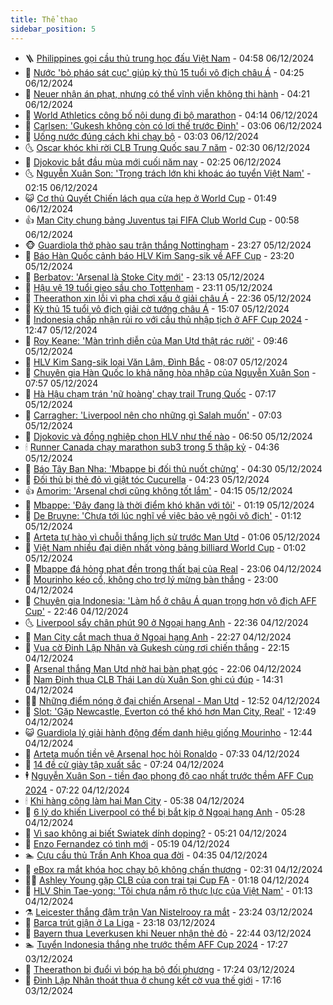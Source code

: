 ```yaml
---
title: Thể thao
sidebar_position: 5
---
```


<!-- vnexpress-the-thao:START -->
- 🪜 [Philippines gọi cầu thủ trung học đấu Việt Nam](https://vnexpress.net/philippines-goi-cau-thu-trung-hoc-dau-viet-nam-4824636.html) - 04:58 06/12/2024
- 🦩 [Nước &#39;bỏ pháo sát cục&#39; giúp kỳ thủ 15 tuổi vô địch châu Á](https://vnexpress.net/nuoc-bo-phao-sat-cuc-giup-ky-thu-15-tuoi-vo-dich-chau-a-4824574.html) - 04:25 06/12/2024
- 🧰 [Neuer nhận án phạt, nhưng có thể vĩnh viễn không thi hành](https://vnexpress.net/neuer-nhan-an-phat-nhung-co-the-vinh-vien-khong-thi-hanh-4824541.html) - 04:21 06/12/2024
- 🤗 [World Athletics công bố nội dung đi bộ marathon](https://vnexpress.net/world-athletics-cong-bo-noi-dung-di-bo-marathon-4824584.html) - 04:14 06/12/2024
- 🥳 [Carlsen: &#39;Gukesh không còn có lợi thế trước Đinh&#39;](https://vnexpress.net/carlsen-gukesh-khong-con-co-loi-the-truoc-dinh-4824521.html) - 03:06 06/12/2024
- 🦣 [Uống nước đúng cách khi chạy bộ](https://vnexpress.net/uong-nuoc-dung-cach-khi-chay-bo-4824550.html) - 03:03 06/12/2024
- 🌜 [Oscar khóc khi rời CLB Trung Quốc sau 7 năm](https://vnexpress.net/oscar-khoc-khi-roi-clb-trung-quoc-sau-7-nam-4824495.html) - 02:30 06/12/2024
- 🫶 [Djokovic bắt đầu mùa mới cuối năm nay](https://vnexpress.net/djokovic-bat-dau-mua-moi-cuoi-nam-nay-4824494.html) - 02:25 06/12/2024
- 🌜 [Nguyễn Xuân Son: &#39;Trọng trách lớn khi khoác áo tuyển Việt Nam&#39;](https://vnexpress.net/nguyen-xuan-son-trong-trach-lon-khi-khoac-ao-tuyen-viet-nam-4824511.html) - 02:15 06/12/2024
- 😺 [Cơ thủ Quyết Chiến lách qua cửa hẹp ở World Cup](https://vnexpress.net/co-thu-quyet-chien-lach-qua-cua-hep-o-world-cup-4824504.html) - 01:49 06/12/2024
- 👍 [Man City chung bảng Juventus tại FIFA Club World Cup](https://vnexpress.net/man-city-chung-bang-juventus-tai-fifa-club-world-cup-4824457.html) - 00:58 06/12/2024
- 🐵 [Guardiola thở phào sau trận thắng Nottingham](https://vnexpress.net/guardiola-tho-phao-sau-tran-thang-nottingham-4824359.html) - 23:27 05/12/2024
- 💫 [Báo Hàn Quốc cảnh báo HLV Kim Sang-sik về AFF Cup](https://vnexpress.net/bao-han-quoc-canh-bao-hlv-kim-sang-sik-ve-aff-cup-4824438.html) - 23:20 05/12/2024
- 🦆 [Berbatov: &#39;Arsenal là Stoke City mới&#39;](https://vnexpress.net/berbatov-arsenal-la-stoke-city-moi-4824396.html) - 23:13 05/12/2024
- 🙉 [Hậu vệ 19 tuổi gieo sầu cho Tottenham](https://vnexpress.net/hau-ve-19-tuoi-gieo-sau-cho-tottenham-4824443.html) - 23:11 05/12/2024
- 📝 [Theerathon xin lỗi vì pha chơi xấu ở giải châu Á](https://vnexpress.net/theerathon-xin-loi-vi-pha-choi-xau-o-giai-chau-a-4824439.html) - 22:36 05/12/2024
- 💯 [Kỳ thủ 15 tuổi vô địch giải cờ tướng châu Á](https://vnexpress.net/ky-thu-15-tuoi-vo-dich-giai-co-tuong-chau-a-4824204.html) - 15:07 05/12/2024
- 🌈 [Indonesia chấp nhận rủi ro với cầu thủ nhập tịch ở AFF Cup 2024](https://vnexpress.net/indonesia-chap-nhan-rui-ro-voi-cau-thu-nhap-tich-o-aff-cup-2024-4824387.html) - 12:47 05/12/2024
- 🦩 [Roy Keane: &#39;Màn trình diễn của Man Utd thật rác rưởi&#39;](https://vnexpress.net/roy-keane-man-trinh-dien-cua-man-utd-that-rac-ruoi-4824323.html) - 09:46 05/12/2024
- 🐲 [HLV Kim Sang-sik loại Văn Lâm, Đình Bắc](https://vnexpress.net/hlv-kim-sang-sik-loai-van-lam-dinh-bac-4824255.html) - 08:07 05/12/2024
- 🌁 [Chuyên gia Hàn Quốc lo khả năng hòa nhập của Nguyễn Xuân Son](https://vnexpress.net/chuyen-gia-han-quoc-lo-kha-nang-hoa-nhap-cua-nguyen-xuan-son-4824223.html) - 07:57 05/12/2024
- 💯 [Hà Hậu chạm trán &#39;nữ hoàng&#39; chạy trail Trung Quốc](https://vnexpress.net/ha-hau-cham-tran-nu-hoang-chay-trail-trung-quoc-4824182.html) - 07:17 05/12/2024
- 🌝 [Carragher: &#39;Liverpool nên cho những gì Salah muốn&#39;](https://vnexpress.net/carragher-liverpool-nen-cho-nhung-gi-salah-muon-4824119.html) - 07:03 05/12/2024
- 🤖 [Djokovic và đồng nghiệp chọn HLV như thế nào](https://vnexpress.net/djokovic-va-dong-nghiep-chon-hlv-nhu-the-nao-4824104.html) - 06:50 05/12/2024
- 🕯 [Runner Canada chạy marathon sub3 trong 5 thập kỷ](https://vnexpress.net/runner-canada-chay-marathon-sub3-trong-5-thap-ky-4824082.html) - 04:36 05/12/2024
- 🧰 [Báo Tây Ban Nha: &#39;Mbappe bị đối thủ nuốt chửng&#39;](https://vnexpress.net/bao-tay-ban-nha-mbappe-bi-doi-thu-nuot-chung-4823991.html) - 04:30 05/12/2024
- 🥳 [Đối thủ bị thẻ đỏ vì giật tóc Cucurella](https://vnexpress.net/doi-thu-bi-the-do-vi-giat-toc-cucurella-4823997.html) - 04:23 05/12/2024
- 👍 [Amorim: &#39;Arsenal chơi cũng không tốt lắm&#39;](https://vnexpress.net/amorim-arsenal-choi-cung-khong-tot-lam-4824021.html) - 04:15 05/12/2024
- 💪 [Mbappe: &#39;Đây đang là thời điểm khó khăn với tôi&#39;](https://vnexpress.net/mbappe-day-dang-la-thoi-diem-kho-khan-voi-toi-4823983.html) - 01:19 05/12/2024
- 👹 [De Bruyne: &#39;Chưa tới lúc nghĩ về việc bảo vệ ngôi vô địch&#39;](https://vnexpress.net/de-bruyne-chua-toi-luc-nghi-ve-viec-bao-ve-ngoi-vo-dich-4823994.html) - 01:12 05/12/2024
- 🧰 [Arteta tự hào vì chuỗi thắng lịch sử trước Man Utd](https://vnexpress.net/arteta-tu-hao-vi-chuoi-thang-lich-su-truoc-man-utd-4824000.html) - 01:06 05/12/2024
- 🚀 [Việt Nam nhiều đại diện nhất vòng bảng billiard World Cup](https://vnexpress.net/viet-nam-nhieu-dai-dien-nhat-vong-bang-billiard-world-cup-4823984.html) - 01:02 05/12/2024
- 🎃 [Mbappe đá hỏng phạt đền trong thất bại của Real](https://vnexpress.net/mbappe-da-hong-phat-den-trong-that-bai-cua-real-4823976.html) - 23:06 04/12/2024
- 🧰 [Mourinho kéo cổ, không cho trợ lý mừng bàn thắng](https://vnexpress.net/mourinho-keo-co-khong-cho-tro-ly-mung-ban-thang-4824352.html) - 23:00 04/12/2024
- 👀 [Chuyên gia Indonesia: &#39;Làm hổ ở châu Á quan trọng hơn vô địch AFF Cup&#39;](https://vnexpress.net/chuyen-gia-indonesia-lam-ho-o-chau-a-quan-trong-hon-vo-dich-aff-cup-4823907.html) - 22:46 04/12/2024
- 🌜 [Liverpool sẩy chân phút 90 ở Ngoại hạng Anh](https://vnexpress.net/liverpool-say-chan-phut-90-o-ngoai-hang-anh-4823974.html) - 22:36 04/12/2024
- 🫶 [Man City cắt mạch thua ở Ngoại hạng Anh](https://vnexpress.net/man-city-cat-mach-thua-o-ngoai-hang-anh-4823973.html) - 22:27 04/12/2024
- 🦄 [Vua cờ Đinh Lập Nhân và Gukesh cùng rơi chiến thắng](https://vnexpress.net/vua-co-dinh-lap-nhan-va-gukesh-cung-roi-chien-thang-4823949.html) - 22:15 04/12/2024
- 🥳 [Arsenal thắng Man Utd nhờ hai bàn phạt góc](https://vnexpress.net/arsenal-thang-man-utd-nho-hai-ban-phat-goc-4823972.html) - 22:06 04/12/2024
- 🐲 [Nam Định thua CLB Thái Lan dù Xuân Son ghi cú đúp](https://vnexpress.net/nam-dinh-thua-clb-thai-lan-du-xuan-son-ghi-cu-dup-4823930.html) - 14:31 04/12/2024
- 🧑‍🏫 [Những điểm nóng ở đại chiến Arsenal - Man Utd](https://vnexpress.net/nhung-diem-nong-o-dai-chien-arsenal-man-utd-4823593.html) - 12:52 04/12/2024
- 🤔 [Slot: &#39;Gặp Newcastle, Everton có thể khó hơn Man City, Real&#39;](https://vnexpress.net/slot-gap-newcastle-everton-co-the-kho-hon-man-city-real-4823860.html) - 12:49 04/12/2024
- 😺 [Guardiola lý giải hành động đếm danh hiệu giống Mourinho](https://vnexpress.net/guardiola-ly-giai-hanh-dong-dem-danh-hieu-giong-mourinho-4823863.html) - 12:44 04/12/2024
- 💪 [Arteta muốn tiền vệ Arsenal học hỏi Ronaldo](https://vnexpress.net/arteta-muon-tien-ve-arsenal-hoc-hoi-ronaldo-4823554.html) - 07:33 04/12/2024
- 💼 [14 đề cử giày tập xuất sắc](https://vnexpress.net/14-de-cu-giay-tap-xuat-sac-4823209.html) - 07:24 04/12/2024
- 🕴 [Nguyễn Xuân Son - tiền đạo phong độ cao nhất trước thềm AFF Cup 2024](https://vnexpress.net/nguyen-xuan-son-tien-dao-phong-do-cao-nhat-truoc-them-aff-cup-2024-4823568.html) - 07:22 04/12/2024
- 🕯 [Khi hàng công làm hại Man City](https://vnexpress.net/khi-hang-cong-lam-hai-man-city-4823523.html) - 05:38 04/12/2024
- 📝 [6 lý do khiến Liverpool có thể bị bắt kịp ở Ngoại hạng Anh](https://vnexpress.net/6-ly-do-khien-liverpool-co-the-bi-bat-kip-o-ngoai-hang-anh-4823331.html) - 05:28 04/12/2024
- 🧐 [Vì sao không ai biết Swiatek dính doping?](https://vnexpress.net/vi-sao-khong-ai-biet-swiatek-dinh-doping-4823544.html) - 05:21 04/12/2024
- 🙉 [Enzo Fernandez có tình mới](https://vnexpress.net/enzo-fernandez-co-tinh-moi-4823501.html) - 05:19 04/12/2024
- 🏊 [Cựu cầu thủ Trần Anh Khoa qua đời](https://vnexpress.net/cuu-cau-thu-tran-anh-khoa-qua-doi-4823648.html) - 04:35 04/12/2024
- 🌊 [eBox ra mắt khóa học chạy bộ không chấn thương](https://vnexpress.net/ebox-ra-mat-khoa-hoc-chay-bo-khong-chan-thuong-4823560.html) - 02:31 04/12/2024
- 👨‍🏫 [Ashley Young gặp CLB của con trai tại Cup FA](https://vnexpress.net/ashley-young-gap-clb-cua-con-trai-tai-cup-fa-4823486.html) - 01:18 04/12/2024
- 🥷 [HLV Shin Tae-yong: &#39;Tôi chưa nắm rõ thực lực của Việt Nam&#39;](https://vnexpress.net/hlv-shin-tae-yong-toi-chua-nam-ro-thuc-luc-cua-viet-nam-4823488.html) - 01:13 04/12/2024
- ⚗️ [Leicester thắng đậm trận Van Nistelrooy ra mắt](https://vnexpress.net/leicester-thang-dam-tran-van-nistelrooy-ra-mat-4823473.html) - 23:24 03/12/2024
- 🌮 [Barca trút giận ở La Liga](https://vnexpress.net/barca-trut-gian-o-la-liga-4823469.html) - 23:18 03/12/2024
- 🤩 [Bayern thua Leverkusen khi Neuer nhận thẻ đỏ](https://vnexpress.net/bayern-thua-leverkusen-khi-neuer-nhan-the-do-4823470.html) - 22:44 03/12/2024
- 🏊 [Tuyển Indonesia thắng nhẹ trước thềm AFF Cup 2024](https://vnexpress.net/tuyen-indonesia-thang-nhe-truoc-them-aff-cup-2024-4823462.html) - 17:27 03/12/2024
- 🐎 [Theerathon bị đuổi vì bóp hạ bộ đối phương](https://vnexpress.net/theerathon-bi-duoi-vi-bop-ha-bo-doi-phuong-4823456.html) - 17:24 03/12/2024
- 💫 [Đinh Lập Nhân thoát thua ở chung kết cờ vua thế giới](https://vnexpress.net/dinh-lap-nhan-thoat-thua-o-chung-ket-co-vua-the-gioi-4823444.html) - 17:16 03/12/2024<!-- vnexpress-the-thao:END -->
